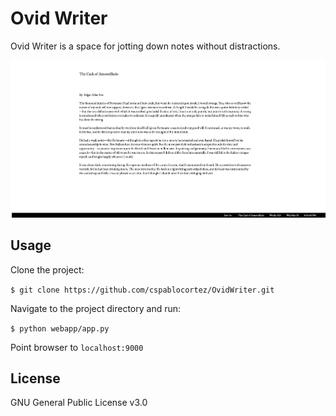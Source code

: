 # Ovid Writer

Ovid Writer is a space for jotting down notes without distractions.

![Screenshot](OvidWriter.png "OW Screenshot")

## Usage

Clone the project:

`$ git clone https://github.com/cspablocortez/OvidWriter.git`

Navigate to the project directory and run:

`$ python webapp/app.py`

Point browser to `localhost:9000`

## License

GNU General Public License v3.0
